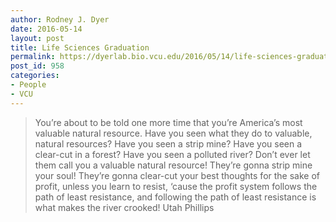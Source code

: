 ```yaml
---
author: Rodney J. Dyer
date: 2016-05-14
layout: post
title: Life Sciences Graduation
permalink: https://dyerlab.bio.vcu.edu/2016/05/14/life-sciences-graduation-2/index.html
post_id: 958
categories: 
- People
- VCU
---
```

>You’re about to be told one more time that you’re America’s most valuable natural resource. Have you seen what they do to valuable, natural resources? Have you seen a strip mine? Have you seen a clear-cut in a forest? Have you seen a polluted river? Don’t ever let them call you a valuable natural resource! They’re gonna strip mine your soul! They’re gonna clear-cut your best thoughts for the sake of profit, unless you learn to resist, ‘cause the profit system follows the path of least resistance, and following the path of least resistance is what makes the river crooked!
Utah Phillips
 
